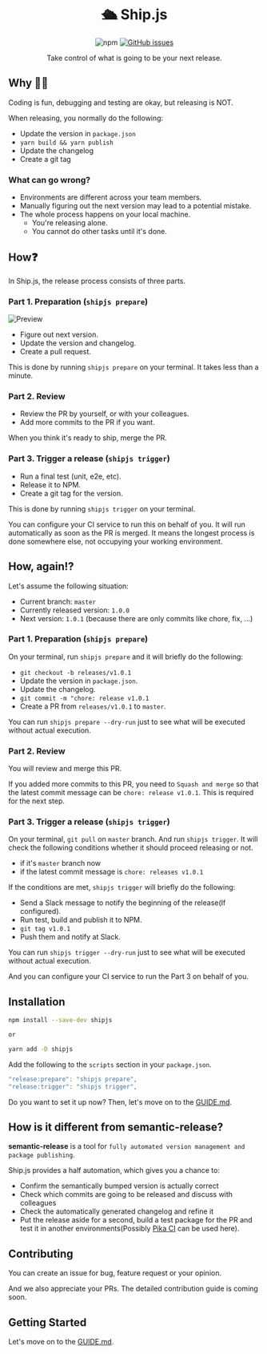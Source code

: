 <h1 align="center">🛳 Ship.js</h1>

<p align="center">
  <img alt="npm" src="https://img.shields.io/npm/v/shipjs">

  <a href="https://github.com/algolia/shipjs/issues">
    <img alt="GitHub issues" src="https://img.shields.io/github/issues/algolia/shipjs">
  </a>
</p>

<p align="center">
  Take control of what is going to be your next release.
</p>

## Why 🤷🏻‍

Coding is fun, debugging and testing are okay, but releasing is NOT.

When releasing, you normally do the following:

- Update the version in `package.json`
- `yarn build && yarn publish`
- Update the changelog
- Create a git tag

### What can go wrong?

- Environments are different across your team members.
- Manually figuring out the next version may lead to a potential mistake.
- The whole process happens on your local machine.
  - You're releasing alone.
  - You cannot do other tasks until it's done.

## How❓

In Ship.js, the release process consists of three parts.

### Part 1. Preparation (`shipjs prepare`)

![Preview](preview.gif)

- Figure out next version.
- Update the version and changelog.
- Create a pull request.

This is done by running `shipjs prepare` on your terminal. It takes less than a minute.

### Part 2. Review

- Review the PR by yourself, or with your colleagues.
- Add more commits to the PR if you want.

When you think it's ready to ship, merge the PR.

### Part 3. Trigger a release (`shipjs trigger`)

- Run a final test (unit, e2e, etc).
- Release it to NPM.
- Create a git tag for the version.

This is done by running `shipjs trigger` on your terminal.

You can configure your CI service to run this on behalf of you. It will run automatically as soon as the PR is merged. It means the longest process is done somewhere else, not occupying your working environment.

## How, again⁉️

Let's assume the following situation:

- Current branch: `master`
- Currently released version: `1.0.0`
- Next version: `1.0.1` (because there are only commits like chore, fix, ...)

### Part 1. Preparation (`shipjs prepare`)

On your terminal, run `shipjs prepare` and it will briefly do the following:

- `git checkout -b releases/v1.0.1`
- Update the version in `package.json`.
- Update the changelog.
- `git commit -m "chore: release v1.0.1`
- Create a PR from `releases/v1.0.1` to `master`.

You can run `shipjs prepare --dry-run` just to see what will be executed without actual execution.

### Part 2. Review

You will review and merge this PR.

If you added more commits to this PR, you need to `Squash and merge` so that the latest commit message can be `chore: release v1.0.1`. This is required for the next step.

### Part 3. Trigger a release (`shipjs trigger`)

On your terminal, `git pull` on `master` branch. And run `shipjs trigger`. It will check the following conditions whether it should proceed releasing or not.

- if it's `master` branch now
- if the latest commit message is `chore: releases v1.0.1`

If the conditions are met, `shipjs trigger` will briefly do the following:

- Send a Slack message to notify the beginning of the release(If configured).
- Run test, build and publish it to NPM.
- `git tag v1.0.1`
- Push them and notify at Slack.

You can run `shipjs trigger --dry-run` just to see what will be executed without actual execution.

And you can configure your CI service to run the Part 3 on behalf of you.

## Installation

```bash
npm install --save-dev shipjs

or

yarn add -D shipjs
```

Add the following to the `scripts` section in your `package.json`.

```js
"release:prepare": "shipjs prepare",
"release:trigger": "shipjs trigger",
```

Do you want to set it up now? Then, let's move on to the [GUIDE.md](./GUIDE.md).

## How is it different from semantic-release?

**semantic-release** is a tool for `fully automated version management and package publishing`.

Ship.js provides a half automation, which gives you a chance to:

- Confirm the semantically bumped version is actually correct
- Check which commits are going to be released and discuss with colleagues
- Check the automatically generated changelog and refine it
- Put the release aside for a second, build a test package for the PR and test it in another environments(Possibly [Pika CI](https://github.com/apps/pika-ci) can be used here).

## Contributing

You can create an issue for bug, feature request or your opinion.

And we also appreciate your PRs. The detailed contribution guide is coming soon.

## Getting Started

Let's move on to the [GUIDE.md](./GUIDE.md).
